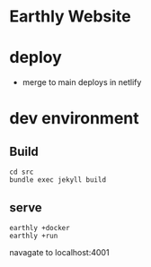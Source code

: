 # Earthly Website

# deploy
 * merge to main deploys in netlify

 # dev environment
 ## Build
 ```
 cd src
 bundle exec jekyll build
 ```

 ## serve
 ```
 earthly +docker
 earthly +run
 ```
 navagate to localhost:4001

